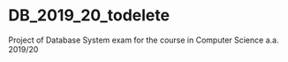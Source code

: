 # DB_2019_20_todelete
Project of Database System exam for the course in Computer Science a.a. 2019/20
